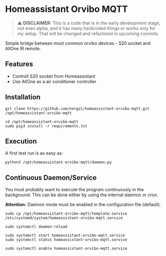 # Homeassistant Orvibo MQTT

> :warning: **DISCLAIMER:** This is a code that is in the early development stage, not even alpha, and it has many hardcoded things or works only for my setup. That will be changed and refactored in upcoming commits.

Simple bridge between most common orvibo devices - S20 socket and AllOne IR remote.

## Features
* Controll S20 socket from Homeassistant
* Use AllOne as a air conditioner controller

## Installation
```
git clone https://github.com/nergal/homeassistant-orvibo-mqtt.git /opt/homeassistant-orvibo-mqtt

cd /opt/homeassistant-orvibo-mqtt
sudo pip3 install -r requirements.txt
```

## Execution
A first test run is as easy as:

`python3 /opt/homeassistant-orvibo-mqtt/daemon.py`

## Continuous Daemon/Service
You most probably want to execute the program continuously in the background. This can be done either by using the internal daemon or cron.

**Attention:** Daemon mode must be enabled in the configuration file (default).

```
sudo cp /opt/homeassistant-orvibo-mqtt/template.service /etc/systemd/system/homeassistant-orvibo-mqtt.service

sudo systemctl daemon-reload

sudo systemctl start homeassistant-orvibo-mqtt.service
sudo systemctl status homeassistant-orvibo-mqtt.service

sudo systemctl enable homeassistant-orvibo-mqtt.service
```